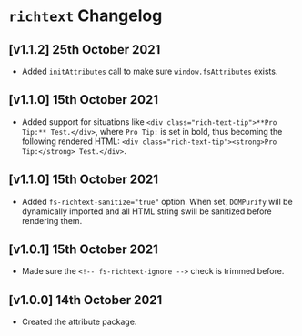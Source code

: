 # `richtext` Changelog

## [v1.1.2] 25th October 2021

- Added `initAttributes` call to make sure `window.fsAttributes` exists.

## [v1.1.0] 15th October 2021

- Added support for situations like `<div class="rich-text-tip">**Pro Tip:** Test.</div>`, where `Pro Tip:` is set in bold, thus becoming the following rendered HTML: `<div class="rich-text-tip"><strong>Pro Tip:</strong> Test.</div>`.

## [v1.1.0] 15th October 2021

- Added `fs-richtext-sanitize="true"` option. When set, `DOMPurify` will be dynamically imported and all HTML string swill be sanitized before rendering them.

## [v1.0.1] 15th October 2021

- Made sure the `<!-- fs-richtext-ignore -->` check is trimmed before.

## [v1.0.0] 14th October 2021

- Created the attribute package.

